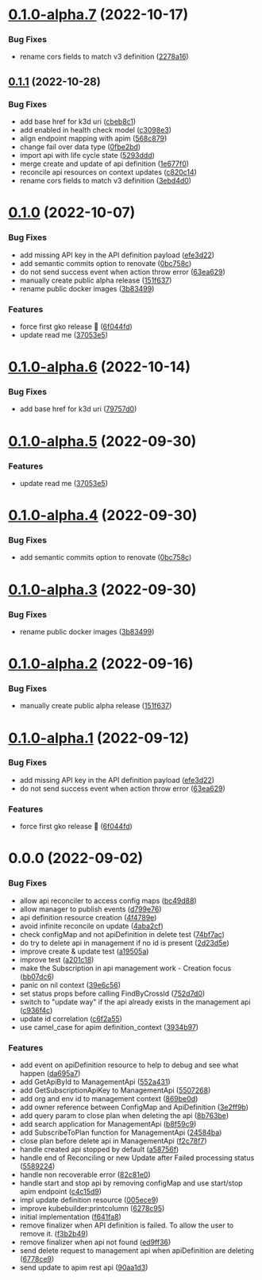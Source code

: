 # [0.1.0-alpha.7](https://github.com/gravitee-io/gravitee-kubernetes-operator/compare/0.1.0-alpha.6...0.1.0-alpha.7) (2022-10-17)


### Bug Fixes

* rename cors fields to match v3 definition ([2278a16](https://github.com/gravitee-io/gravitee-kubernetes-operator/commit/2278a16707d002c7012efa17e7f2c873cdfaa44d))

## [0.1.1](https://github.com/gravitee-io/gravitee-kubernetes-operator/compare/0.1.0...0.1.1) (2022-10-28)


### Bug Fixes

* add base href for k3d uri ([cbeb8c1](https://github.com/gravitee-io/gravitee-kubernetes-operator/commit/cbeb8c123e4ccbe45762b03c8b56c758805df8cc))
* add enabled in health check model ([c3098e3](https://github.com/gravitee-io/gravitee-kubernetes-operator/commit/c3098e3dd7e375c72697a14b64b6b0aaf3d94dd0))
* align endpoint mapping with apim ([568c879](https://github.com/gravitee-io/gravitee-kubernetes-operator/commit/568c8795a22345334a01273d115de7609043fac4))
* change fail over data type ([0fbe2bd](https://github.com/gravitee-io/gravitee-kubernetes-operator/commit/0fbe2bdd607fc431b92e428f94954e08a4fbe2a0))
* import api with life cycle state ([5293ddd](https://github.com/gravitee-io/gravitee-kubernetes-operator/commit/5293dddf5aee6f7373f3013e9bbeba7525ffd77c))
* merge create and update of api definition ([1e677f0](https://github.com/gravitee-io/gravitee-kubernetes-operator/commit/1e677f0de588eb4a37b1f59fd8ba384fcfbc6b52))
* reconcile api resources on context updates ([c820c14](https://github.com/gravitee-io/gravitee-kubernetes-operator/commit/c820c1472d050e3676f3ff5823d1d530f31b5852))
* rename cors fields to match v3 definition ([3ebd4d0](https://github.com/gravitee-io/gravitee-kubernetes-operator/commit/3ebd4d0cd3ee6f545f51e27e6fd087bfa618f7d5))

# [0.1.0](https://github.com/gravitee-io/gravitee-kubernetes-operator/compare/0.0.0...0.1.0) (2022-10-07)


### Bug Fixes

* add missing API key in the API definition payload ([efe3d22](https://github.com/gravitee-io/gravitee-kubernetes-operator/commit/efe3d22c099a91b5c2aab735e22b35e655486aae))
* add semantic commits option to renovate ([0bc758c](https://github.com/gravitee-io/gravitee-kubernetes-operator/commit/0bc758c32ffce2fab7a1fe71d2f5ae9a8aa0cbbd))
* do not send success event when action throw error ([63ea629](https://github.com/gravitee-io/gravitee-kubernetes-operator/commit/63ea6292c78106954c6004a6257115d8c92d2425))
* manually create public alpha release ([151f637](https://github.com/gravitee-io/gravitee-kubernetes-operator/commit/151f637afa0478bd3398aaa6406803ac5c561893))
* rename public docker images ([3b83499](https://github.com/gravitee-io/gravitee-kubernetes-operator/commit/3b8349944ae043aa5b1acdc2f270411af9d8c25d))


### Features

* force first gko release 🚀 ([6f044fd](https://github.com/gravitee-io/gravitee-kubernetes-operator/commit/6f044fdb74d012ec20755ef88812dc3c9b2e6f82))
* update read me ([37053e5](https://github.com/gravitee-io/gravitee-kubernetes-operator/commit/37053e58ebfc96eb8f0cbf21cd4d55755438b4ef))

# [0.1.0-alpha.6](https://github.com/gravitee-io/gravitee-kubernetes-operator/compare/0.1.0-alpha.5...0.1.0-alpha.6) (2022-10-14)


### Bug Fixes

* add base href for k3d uri ([79757d0](https://github.com/gravitee-io/gravitee-kubernetes-operator/commit/79757d07e7502409855aa4053f9456ade0b625e2))

# [0.1.0-alpha.5](https://github.com/gravitee-io/gravitee-kubernetes-operator/compare/0.1.0-alpha.4...0.1.0-alpha.5) (2022-09-30)


### Features

* update read me ([37053e5](https://github.com/gravitee-io/gravitee-kubernetes-operator/commit/37053e58ebfc96eb8f0cbf21cd4d55755438b4ef))

# [0.1.0-alpha.4](https://github.com/gravitee-io/gravitee-kubernetes-operator/compare/0.1.0-alpha.3...0.1.0-alpha.4) (2022-09-30)


### Bug Fixes

* add semantic commits option to renovate ([0bc758c](https://github.com/gravitee-io/gravitee-kubernetes-operator/commit/0bc758c32ffce2fab7a1fe71d2f5ae9a8aa0cbbd))

# [0.1.0-alpha.3](https://github.com/gravitee-io/gravitee-kubernetes-operator/compare/0.1.0-alpha.2...0.1.0-alpha.3) (2022-09-30)


### Bug Fixes

* rename public docker images ([3b83499](https://github.com/gravitee-io/gravitee-kubernetes-operator/commit/3b8349944ae043aa5b1acdc2f270411af9d8c25d))

# [0.1.0-alpha.2](https://github.com/gravitee-io/gravitee-kubernetes-operator/compare/0.1.0-alpha.1...0.1.0-alpha.2) (2022-09-16)


### Bug Fixes

* manually create public alpha release ([151f637](https://github.com/gravitee-io/gravitee-kubernetes-operator/commit/151f637afa0478bd3398aaa6406803ac5c561893))

# [0.1.0-alpha.1](https://github.com/gravitee-io/gravitee-kubernetes-operator/compare/0.0.0...0.1.0-alpha.1) (2022-09-12)


### Bug Fixes

* add missing API key in the API definition payload ([efe3d22](https://github.com/gravitee-io/gravitee-kubernetes-operator/commit/efe3d22c099a91b5c2aab735e22b35e655486aae))
* do not send success event when action throw error ([63ea629](https://github.com/gravitee-io/gravitee-kubernetes-operator/commit/63ea6292c78106954c6004a6257115d8c92d2425))


### Features

* force first gko release 🚀 ([6f044fd](https://github.com/gravitee-io/gravitee-kubernetes-operator/commit/6f044fdb74d012ec20755ef88812dc3c9b2e6f82))

# 0.0.0 (2022-09-02)


### Bug Fixes

* allow api reconciler to access config maps ([bc49d88](https://github.com/gravitee-io/gravitee-kubernetes-operator/commit/bc49d8824842dc87d483056f08ca5bee8132e098))
* allow manager to publish events ([d799e76](https://github.com/gravitee-io/gravitee-kubernetes-operator/commit/d799e76f7f15bdbaf1ed3bdef61822fb4779aa1e))
* api definition resource creation ([4f4789e](https://github.com/gravitee-io/gravitee-kubernetes-operator/commit/4f4789e38e0191599bb46849694bd1949ee136f4))
* avoid infinite reconcile on update ([4aba2cf](https://github.com/gravitee-io/gravitee-kubernetes-operator/commit/4aba2cf40a1a19a8de2e90e2ab1fe8c655e22894))
* check configMap and not apiDefinition in delete test ([74bf7ac](https://github.com/gravitee-io/gravitee-kubernetes-operator/commit/74bf7ac814f8270a5672bc3139c19c73d7d85fa8))
* do try to delete api in management if no id is present ([2d23d5e](https://github.com/gravitee-io/gravitee-kubernetes-operator/commit/2d23d5e3da840169e0170a6d40e05b201d0624e7))
* improve create & update test ([a19505a](https://github.com/gravitee-io/gravitee-kubernetes-operator/commit/a19505af40b505b5c6898aaee771308ac5a975cf))
* improve test ([a201c18](https://github.com/gravitee-io/gravitee-kubernetes-operator/commit/a201c18678efef776c00fc2928068a9c47fb48aa))
* make the Subscription in api management work - Creation focus ([bb07dc6](https://github.com/gravitee-io/gravitee-kubernetes-operator/commit/bb07dc6512438af34a3fd339b7bc7a5bf49879e6))
* panic on nil context ([39e6c56](https://github.com/gravitee-io/gravitee-kubernetes-operator/commit/39e6c56d2fb2cf128f3ac6c4ae8c22d8e7793650))
* set status props before calling FindByCrossId ([752d7d0](https://github.com/gravitee-io/gravitee-kubernetes-operator/commit/752d7d03b55274f508141f161beeda7c0303f813))
* switch to "update way" if the api already exists in the management api ([c936f4c](https://github.com/gravitee-io/gravitee-kubernetes-operator/commit/c936f4c699b8de0a5a188357cc14db9799589f11))
* update id correlation ([c6f2a55](https://github.com/gravitee-io/gravitee-kubernetes-operator/commit/c6f2a55efda583299f90edb6e2b04f1f3beb2122))
* use camel_case for apim definition_context ([3934b97](https://github.com/gravitee-io/gravitee-kubernetes-operator/commit/3934b9767fdfe38bb520f80e87b77bfccd6867d4))


### Features

* add event on apiDefinition resource to help to debug and see what happen ([da695a7](https://github.com/gravitee-io/gravitee-kubernetes-operator/commit/da695a721e58ff5187484c258bb41ea8d9591434))
* add GetApiById to ManagementApi ([552a431](https://github.com/gravitee-io/gravitee-kubernetes-operator/commit/552a4312e224e2adb82e881078a2785ec08a870b))
* add GetSubscriptionApiKey to ManagementApi ([5507268](https://github.com/gravitee-io/gravitee-kubernetes-operator/commit/550726826f379712b2a171ea895a4d32f456d928))
* add org and env id to management context ([869be0d](https://github.com/gravitee-io/gravitee-kubernetes-operator/commit/869be0dc8cffbfc083e201b310a698921684423c))
* add owner reference between ConfigMap and ApiDefinition ([3e2ff9b](https://github.com/gravitee-io/gravitee-kubernetes-operator/commit/3e2ff9bd75afe6985b753d5b60ae317d3ae245f5))
* add query param to close plan when deleting the api ([8b763be](https://github.com/gravitee-io/gravitee-kubernetes-operator/commit/8b763be49ec779fcdbd7682bbf41b4815060c4ea))
* add search application for ManagementApi ([b8f59c9](https://github.com/gravitee-io/gravitee-kubernetes-operator/commit/b8f59c956465beff297ab93a52b26af92202d2d8))
* add SubscribeToPlan function for ManagementApi ([24584ba](https://github.com/gravitee-io/gravitee-kubernetes-operator/commit/24584bafc4c742049e9c0e8bbd00438a7f643218))
* close plan before delete api in ManagementApi ([f2c78f7](https://github.com/gravitee-io/gravitee-kubernetes-operator/commit/f2c78f794867f88dc891912666b64167425f31a7))
* handle created api stopped by default ([a58756f](https://github.com/gravitee-io/gravitee-kubernetes-operator/commit/a58756f276f06ec9e72de36847c6408719552895))
* handle end of Reconciling or new Update after Failed processing status ([5589224](https://github.com/gravitee-io/gravitee-kubernetes-operator/commit/55892247c94b4af06fafb00904770525216ddaed))
* handle non recoverable error ([82c81e0](https://github.com/gravitee-io/gravitee-kubernetes-operator/commit/82c81e0cb20d64b1f9c309088894c6d649e2ea09))
* handle start and stop api by removing configMap and use start/stop apim endpoint ([c4c15d9](https://github.com/gravitee-io/gravitee-kubernetes-operator/commit/c4c15d9eb3ce7607a76412f9d94d8cc78e3d4807))
* impl update definition resource ([005ece9](https://github.com/gravitee-io/gravitee-kubernetes-operator/commit/005ece9c61744c5a3ebb1a449cbb935bfa1deb18))
* improve kubebuilder:printcolumn ([6278c95](https://github.com/gravitee-io/gravitee-kubernetes-operator/commit/6278c950bec689ecb9011a6278099a13a8ba6ed9))
* initial implementation ([f641fa8](https://github.com/gravitee-io/gravitee-kubernetes-operator/commit/f641fa8ba2b6bb921611132f2fc2be74b9e4b6bb))
* remove finalizer when API definition is failed. To allow the user to remove it. ([f3b2b49](https://github.com/gravitee-io/gravitee-kubernetes-operator/commit/f3b2b4983bd58720199c22752e8c9b00f1107744))
* remove finalizer when api not found ([ed9ff36](https://github.com/gravitee-io/gravitee-kubernetes-operator/commit/ed9ff36a0e9cd7a48c5ac2ad70f747c113be4c36))
* send delete request to management api when apiDefinition are deleting ([6778ce9](https://github.com/gravitee-io/gravitee-kubernetes-operator/commit/6778ce94e1c1eff578628a514d12f06d2d9e51b0))
* send update to apim rest api ([90aa1d3](https://github.com/gravitee-io/gravitee-kubernetes-operator/commit/90aa1d39f1b8b66d21e7143e383dbd75a8761ba5))
